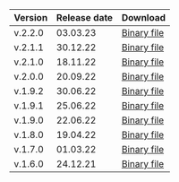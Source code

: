 Version | Release date | Download
:--- | :--- | :---
v.2.2.0 | 03.03.23 | [Binary file](https://storage.yandexcloud.net/yandexcloud-ydb/release/2.2.0/darwin/arm64/ydb)
v.2.1.1 | 30.12.22 | [Binary file](https://storage.yandexcloud.net/yandexcloud-ydb/release/2.1.1/darwin/arm64/ydb)
v.2.1.0 | 18.11.22 | [Binary file](https://storage.yandexcloud.net/yandexcloud-ydb/release/2.1.0/darwin/arm64/ydb)
v.2.0.0 | 20.09.22 | [Binary file](https://storage.yandexcloud.net/yandexcloud-ydb/release/2.0.0/darwin/arm64/ydb)
v.1.9.2 | 30.06.22 | [Binary file](https://storage.yandexcloud.net/yandexcloud-ydb/release/1.9.2/darwin/arm64/ydb)
v.1.9.1 | 25.06.22 | [Binary file](https://storage.yandexcloud.net/yandexcloud-ydb/release/1.9.1/darwin/arm64/ydb)
v.1.9.0 | 22.06.22 | [Binary file](https://storage.yandexcloud.net/yandexcloud-ydb/release/1.9.0/darwin/arm64/ydb)
v.1.8.0 | 19.04.22 | [Binary file](https://storage.yandexcloud.net/yandexcloud-ydb/release/1.8.0/darwin/arm64/ydb)
v.1.7.0 | 01.03.22 | [Binary file](https://storage.yandexcloud.net/yandexcloud-ydb/release/1.7.0/darwin/arm64/ydb)
v.1.6.0 | 24.12.21 | [Binary file](https://storage.yandexcloud.net/yandexcloud-ydb/release/1.6.0/darwin/arm64/ydb)

